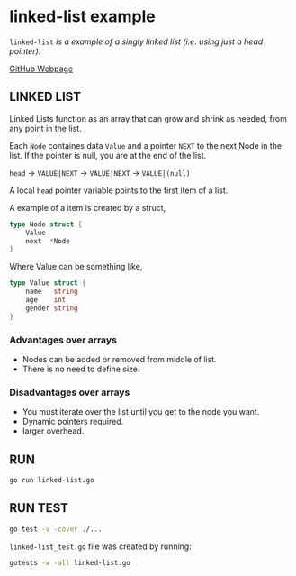 # linked-list example

`linked-list` _is a example of a singly linked list (i.e. using just a head pointer)._

[GitHub Webpage](https://jeffdecola.github.io/my-go-examples/)

## LINKED LIST

Linked Lists function as an array that can grow and shrink as needed,
from any point in the list.

Each `Node` containes data `Value` and a pointer `NEXT` to the next
Node in the list. If the pointer is null, you are at the end of the list.

`head` -> `VALUE|NEXT` -> `VALUE|NEXT` -> `VALUE|(null)`

A local `head` pointer variable points to the first item of a list.

A example of a item is created by a struct,

```go
type Node struct {
    Value
    next  *Node
}
```

Where Value can be something like,

```go
type Value struct {
    name   string
    age    int
    gender string
}
```

### Advantages over arrays

* Nodes can be added or removed from middle of list.
* There is no need to define size.

### Disadvantages over arrays

* You must iterate over the list until you get to the node you want.
* Dynamic pointers required.
* larger overhead.

## RUN

```bash
go run linked-list.go
```

## RUN TEST

```bash
go test -v -cover ./...
```

`linked-list_test.go` file was created by running:

```bash
gotests -w -all linked-list.go
```